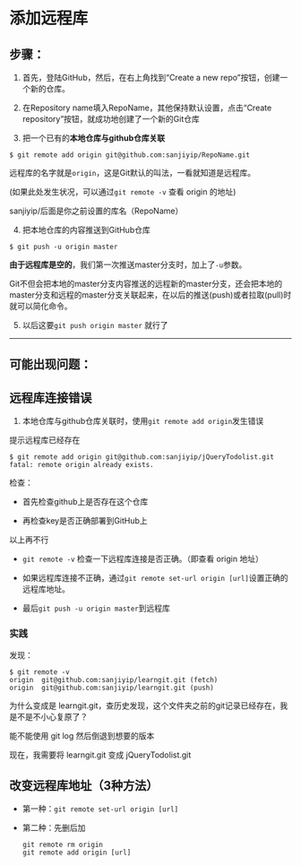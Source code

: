 # 添加远程库

## 步骤：

1. 首先，登陆GitHub，然后，在右上角找到“Create a new repo”按钮，创建一个新的仓库。

2. 在Repository name填入RepoName，其他保持默认设置，点击“Create repository”按钮，就成功地创建了一个新的Git仓库

3. 把一个已有的**本地仓库与github仓库关联**

```
$ git remote add origin git@github.com:sanjiyip/RepoName.git

```

远程库的名字就是`origin`，这是Git默认的叫法，一看就知道是远程库。

(如果此处发生状况，可以通过`git remote -v` 查看 origin 的地址)

sanjiyip/后面是你之前设置的库名（RepoName）

4. 把本地仓库的内容推送到GitHub仓库

```
$ git push -u origin master
```
**由于远程库是空的**，我们第一次推送master分支时，加上了`-u`参数。

Git不但会把本地的master分支内容推送的远程新的master分支，还会把本地的master分支和远程的master分支关联起来，在以后的推送(push)或者拉取(pull)时就可以简化命令。


5. 以后这要`git push origin master` 就行了

---

## 可能出现问题：

## 远程库连接错误

1. 本地仓库与github仓库关联时，使用`git remote add origin`发生错误

提示远程库已经存在
```
$ git remote add origin git@github.com:sanjiyip/jQueryTodolist.git
fatal: remote origin already exists.
```

检查：
- 首先检查github上是否存在这个仓库

- 再检查key是否正确部署到GitHub上

以上再不行

- `git remote -v` 检查一下远程库连接是否正确。（即查看 origin 地址）

- 如果远程库连接不正确，通过`git remote set-url origin [url]`设置正确的远程库地址。

- 最后`git push -u origin master`到远程库

### 实践

发现：
```
$ git remote -v
origin  git@github.com:sanjiyip/learngit.git (fetch)
origin  git@github.com:sanjiyip/learngit.git (push)
```

为什么变成是 learngit.git，查历史发现，这个文件夹之前的git记录已经存在，我是不是不小心复原了？

能不能使用 git log 然后倒退到想要的版本

现在，我需要将 learngit.git 变成 jQueryTodolist.git

## 改变远程库地址（3种方法）

- 第一种：`git remote set-url origin [url]`

- 第二种：先删后加
    ```
    git remote rm origin
    git remote add origin [url]
    ```